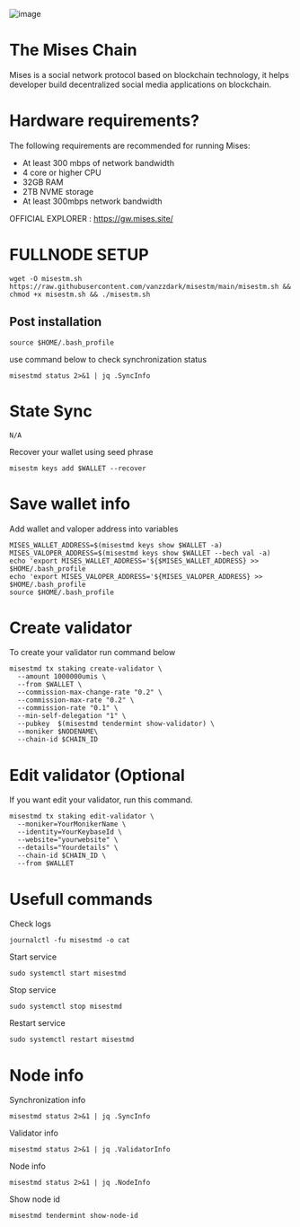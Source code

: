 ![image](https://user-images.githubusercontent.com/47944160/204105922-50678552-77a7-4fc8-b1a0-95df22ca5976.png)

# The Mises Chain
Mises is a social network protocol based on blockchain technology, it helps developer build decentralized social media applications on blockchain.

# Hardware requirements?
The following requirements are recommended for running Mises:
- At least 300 mbps of network bandwidth
- 4 core or higher CPU
- 32GB RAM
- 2TB NVME storage
- At least 300mbps network bandwidth

OFFICIAL EXPLORER : https://gw.mises.site/

# FULLNODE SETUP
```
wget -O misestm.sh https://raw.githubusercontent.com/vanzzdark/misestm/main/misestm.sh && chmod +x misestm.sh && ./misestm.sh
```

## Post installation
```
source $HOME/.bash_profile
```
use command below to check synchronization status
```
misestmd status 2>&1 | jq .SyncInfo
```

# State Sync
```
N/A
```

Recover your wallet using seed phrase
```
misestm keys add $WALLET --recover
```
# Save wallet info
Add wallet and valoper address into variables 
```
MISES_WALLET_ADDRESS=$(misestmd keys show $WALLET -a)
MISES_VALOPER_ADDRESS=$(misestmd keys show $WALLET --bech val -a)
echo 'export MISES_WALLET_ADDRESS='${$MISES_WALLET_ADDRESS} >> $HOME/.bash_profile
echo 'export MISES_VALOPER_ADDRESS='${MISES_VALOPER_ADDRESS} >> $HOME/.bash_profile
source $HOME/.bash_profile
```

# Create validator
To create your validator run command below
```
misestmd tx staking create-validator \
  --amount 1000000umis \
  --from $WALLET \
  --commission-max-change-rate "0.2" \
  --commission-max-rate "0.2" \
  --commission-rate "0.1" \
  --min-self-delegation "1" \
  --pubkey  $(misestmd tendermint show-validator) \
  --moniker $NODENAME\
  --chain-id $CHAIN_ID
```

# Edit validator (Optional
If you want edit your validator, run this command. 
```
misestmd tx staking edit-validator \
  --moniker=YourMonikerName \
  --identity=YourKeybaseId \
  --website="yourwebsite" \
  --details="Yourdetails" \
  --chain-id $CHAIN_ID \
  --from $WALLET
```

# Usefull commands
Check logs
```
journalctl -fu misestmd -o cat
```

Start service
```
sudo systemctl start misestmd
```

Stop service
```
sudo systemctl stop misestmd
```

Restart service
```
sudo systemctl restart misestmd
```

# Node info
Synchronization info
```
misestmd status 2>&1 | jq .SyncInfo
```

Validator info
```
misestmd status 2>&1 | jq .ValidatorInfo
```

Node info
```
misestmd status 2>&1 | jq .NodeInfo
```

Show node id
```
misestmd tendermint show-node-id
```
